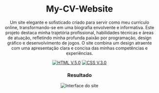 <div align="center">

# My-CV-Website

Um site elegante e sofisticado criado para servir como meu currículo online, transformando-se em uma biografia envolvente e informativa. Este projeto destaca minha trajetória profissional, habilidades técnicas e áreas de atuação, refletindo minha profunda paixão por programação, design gráfico e desenvolvimento de jogos. O site combina um design atraente com uma apresentação clara e concisa das minhas competências e experiências.

[![HTML V.5.0](https://img.shields.io/badge/HTML-E34F26?style=for-the-badge&logo=html5&logoColor=white)](https://developer.mozilla.org/en-US/docs/Web/HTML)
[![CSS V.3.0](https://img.shields.io/badge/CSS-1572B6?style=for-the-badge&logo=css3&logoColor=white)](https://developer.mozilla.org/en-US/docs/Web/CSS)

### Resultado
![Interface do site](img/interface.gif)
</div>

